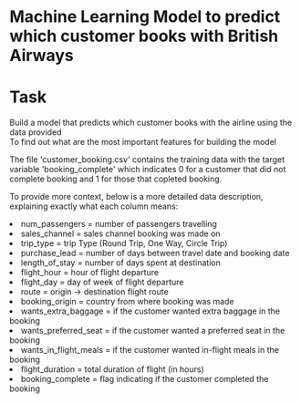 # Machine Learning Model to predict which customer books with British Airways<br>
# Task
Build a model that predicts which customer books with the airline using the data provided<br>
To find out what are the most important features for building the model<br>

The file 'customer_booking.csv' contains the training data with the target variable 'booking_complete' which indicates 0 for a customer that did not complete booking and 1 for those that copleted booking.<br>
 
 To provide more context, below is a more detailed data description, explaining exactly what each column means:<br>

<li>num_passengers = number of passengers travelling<br>
<li>sales_channel = sales channel booking was made on<br>
<li>trip_type = trip Type (Round Trip, One Way, Circle Trip)<br>
<li>purchase_lead = number of days between travel date and booking date<br>
<li>length_of_stay = number of days spent at destination<br>
<li>flight_hour = hour of flight departure<br>
<li>flight_day = day of week of flight departure<br>
<li>route = origin -> destination flight route<br>
<li>booking_origin = country from where booking was made<br>
<li>wants_extra_baggage = if the customer wanted extra baggage in the booking<br>
<li>wants_preferred_seat = if the customer wanted a preferred seat in the booking<br>
<li>wants_in_flight_meals = if the customer wanted in-flight meals in the booking<br>
<li>flight_duration = total duration of flight (in hours)<br>
<li>booking_complete = flag indicating if the customer completed the booking<br>

